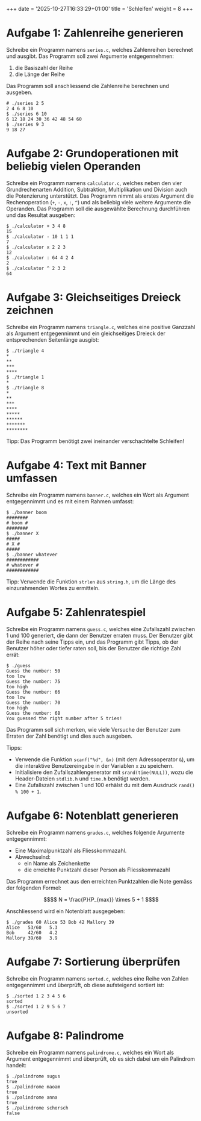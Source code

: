 +++
date = '2025-10-27T16:33:29+01:00'
title = 'Schleifen'
weight = 8
+++

# Aufgabe 1: Zahlenreihe generieren

Schreibe ein Programm namens `series.c`, welches Zahlenreihen berechnet und ausgibt. Das Programm soll zwei Argumente entgegennehmen:

1. die Basiszahl der Reihe
2. die Länge der Reihe

Das Programm soll anschliessend die Zahlenreihe berechnen und ausgeben.

```plain
# ./series 2 5
2 4 6 8 10
$ ./series 6 10
6 12 18 24 30 36 42 48 54 60
$ ./series 9 3
9 18 27
```

# Aufgabe 2: Grundoperationen mit beliebig vielen Operanden

Schreibe ein Programm namens `calculator.c`, welches neben den vier Grundrechenarten Addition, Subtraktion, Multiplikation und Division auch die Potenzierung unterstützt. Das Programm nimmt als erstes Argument die Rechenoperation (`+`, `-`, `x`, `:`, `^`) und als beliebig viele weitere Argumente die Operanden. Das Programm soll die ausgewählte Berechnung durchführen und das Resultat ausgeben:

```plain
$ ./calculator + 3 4 8
15
$ ./calculator - 10 1 1 1
7
$ ./calculator x 2 2 3
12
$ ./calculator : 64 4 2 4
2
$ ./calculator ^ 2 3 2
64
```

# Aufgabe 3: Gleichseitiges Dreieck zeichnen

Schreibe ein Programm namens `triangle.c`, welches eine positive Ganzzahl als Argument entgegennimmt und ein gleichseitiges Dreieck der entsprechenden Seitenlänge ausgibt:

```plain
$ ./triangle 4
*
**
***
****
$ ./triangle 1
*
$ ./triangle 8
*
**
***
****
*****
******
*******
********
```

Tipp: Das Programm benötigt zwei ineinander verschachtelte Schleifen!

# Aufgabe 4: Text mit Banner umfassen

Schreibe ein Programm namens `banner.c`, welches ein Wort als Argument entgegennimmt und es mit einem Rahmen umfasst:

```plain
$ ./banner boom
########
# boom #
########
$ ./banner X
#####
# X #
#####
$ ./banner whatever
############
# whatever #
############
```

Tipp: Verwende die Funktion `strlen` aus `string.h`, um die Länge des einzurahmenden Wortes zu ermitteln.

# Aufgabe 5: Zahlenratespiel

Schreibe ein Programm namens `guess.c`, welches eine Zufallszahl zwischen 1 und 100 generiert, die dann der Benutzer erraten muss. Der Benutzer gibt der Reihe nach seine Tipps ein, und das Programm gibt Tipps, ob der Benutzer höher oder tiefer raten soll, bis der Benutzer die richtige Zahl errät:

```plain
$ ./guess
Guess the number: 50
too low
Guess the number: 75
too high
Guess the number: 66
too low
Guess the number: 70
too high
Guess the number: 68
You guessed the right number after 5 tries!
```

Das Programm soll sich merken, wie viele Versuche der Benutzer zum Erraten der Zahl benötigt und dies auch ausgeben.

Tipps:

- Verwende die Funktion `scanf("%d", &x)` (mit dem Adressoperator `&`), um die interaktive Benutzereingabe in der Variablen `x` zu speichern.
- Initialisiere den Zufallszahlengenerator mit `srand(time(NULL))`, wozu die Header-Dateien `stdlib.h` und `time.h` benötigt werden.
- Eine Zufallszahl zwischen 1 und 100 erhälst du mit dem Ausdruck `rand() % 100 + 1`.

# Aufgabe 6: Notenblatt generieren

Schreibe ein Programm namens `grades.c`, welches folgende Argumente entgegennimmt:

- Eine Maximalpunktzahl als Fliesskommazahl.
- Abwechselnd:
    - ein Name als Zeichenkette
    - die erreichte Punktzahl dieser Person als Fliesskommazahl

Das Programm errechnet aus den erreichten Punktzahlen die Note gemäss der folgenden Formel:

```math
$$ N = \frac{P}{P_{max}} \times 5 + 1 $$
```

Anschliessend wird ein Notenblatt ausgegeben:

```plain
$ ./grades 60 Alice 53 Bob 42 Mallory 39
Alice   53/60   5.3
Bob     42/60   4.2
Mallory 39/60   3.9
```

# Aufgabe 7: Sortierung überprüfen

Schreibe ein Programm namens `sorted.c`, welches eine Reihe von Zahlen entgegennimmt und überprüft, ob diese aufsteigend sortiert ist:

```plain
$ ./sorted 1 2 3 4 5 6
sorted
$ ./sorted 1 2 9 5 6 7
unsorted
```

# Aufgabe 8: Palindrome

Schreibe ein Programm namens `palindrome.c`, welches ein Wort als Argument entgegennimmt und überprüft, ob es sich dabei um ein Palindrom handelt:

```plain
$ ./palindrome sugus
true
$ ./palindrome maoam
true
$ ./palindrome anna
true
$ ./palindrome schorsch
false
```

